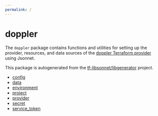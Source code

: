 ```yaml
---
permalink: /
---
```


# doppler

The `doppler` package contains functions and utilities for setting up the provider, resources, and data
sources of the [doppler Terraform provider](TODO) using Jsonnet.

This package is autogenerated from the [tf-libsonnet/libgenerator](https://github.com/tf-libsonnet/libgenerator)
project.


* [config](config.md)
* [data](data/index.md)
* [environment](environment.md)
* [project](project.md)
* [provider](provider.md)
* [secret](secret.md)
* [service_token](service_token.md)